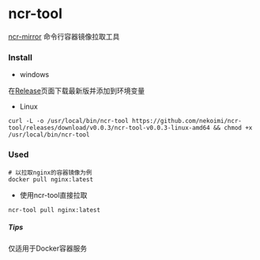 # ncr-tool

[ncr-mirror](https://github.com/nekoimi/ncr-mirror) 命令行容器镜像拉取工具

### Install

- windows

在[Release](https://github.com/nekoimi/ncr-tool/releases)页面下载最新版并添加到环境变量

- Linux

```shell
curl -L -o /usr/local/bin/ncr-tool https://github.com/nekoimi/ncr-tool/releases/download/v0.0.3/ncr-tool-v0.0.3-linux-amd64 && chmod +x /usr/local/bin/ncr-tool
```

### Used

```shell
# 以拉取nginx的容器镜像为例
docker pull nginx:latest
```

- 使用ncr-tool直接拉取

```shell
ncr-tool pull nginx:latest
```

##### Tips

仅适用于Docker容器服务
